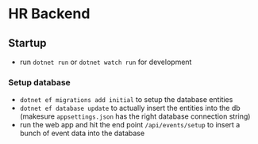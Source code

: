 # HR Backend

## Startup

- run `dotnet run` or `dotnet watch run` for development

### Setup database

- `dotnet ef migrations add initial` to setup the database entities
- `dotnet ef database update` to actually insert the entities into the db (makesure `appsettings.json` has the right database connection string)
- run the web app and hit the end point `/api/events/setup` to insert a bunch of event data into the database
